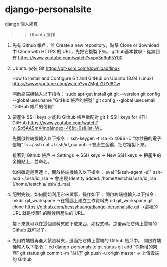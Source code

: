 # django-personalsite
django 個人網頁

>>  Ubuntu 操作

1. 先有 Github 帳戶，並 Create a new repository，點擊 Clone or download 中 Clone with HTTPS 的 URL，先把它複製下來。
      github基本教學 - 從無到有
      https://www.youtube.com/watch?v=py3n6gF5Y00


2. Ubuntu 安裝 Git 
      https://git-scm.com/download/linux
      
      How to Install and Configure Git and GitHub on Ubuntu 18.04 (Linux)
      https://www.youtube.com/watch?v=ZMgLZUYd8Cw
   
   開啟終端機輸入以下指令：
      sudo apt-get install git
      git --version
      git config --global user.name "GitHub 帳戶的帳號"
      git config --global user.email "GitHub 帳戶的信箱"


3. 要產生 SSH keys 才能和 Github 帳戶做配對
      git 1: SSH keys for KTH GitHub
      https://www.youtube.com/watch?v=Sp5AASmX4no&index=46&t=0s&list=WL
  
    先開啟終端機輸入以下指令：
      ssh-keygen -t rsa -b 4096 -C "你註冊的電子信箱"
      ls  ~/.ssh
      cat ~/.ssh/id_rsa.pub           ->會產生金鑰，把它複製下來。
  
    接著到 Github 帳戶 -> Settings -> SSH keys -> New SSH keys -> 把產生的金鑰貼上，並命名。
  
    如何確定是否連上，開啟終端機輸入以下指令：
      eval "$(ssh-agent -s)"
      ssh-add ~/.ssh/id_rsa       ->  會出現 Identity added: /home/testchia/.ssh/id_rsa (/home/testchia/.ssh/id_rsa)

4. 配對完後，如何開始利用它來做事，操作如下：
      開啟終端機輸入以下指令：
            mkdir git_workspace     ->在電腦上建立工作資料夾
            cd git_workspace
            git clone https://github.com/bessyhuang/django-personalsite.git   ->這裡的 URL 就是步驟1.的時候所產生的 URL。
            
      接下來就可以在這個資料夾底下放東西，如程式碼，之後再把它傳上雲端的 Github 就可以了。

5. 先用終端機再進入該資料夾，進而把它傳上雲端的 Github 帳戶中。
      開啟終端機輸入以下指令：
            cd django-personalsite
            git status
            git add "你新增的東西"
            git status
            git commit -m "註記"
            git push -u origin master     -> 上傳雲端的 Github 
  
